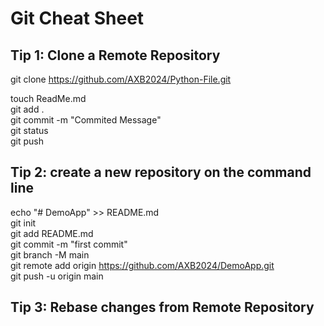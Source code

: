 # Git Cheat Sheet

## Tip 1: Clone a Remote Repository
git clone https://github.com/AXB2024/Python-File.git

touch ReadMe.md  
git add .  
git commit -m "Commited Message"  
git status  
git push  

## Tip 2: create a new repository on the command line
echo "# DemoApp" >> README.md  
git init  
git add README.md  
git commit -m "first commit"  
git branch -M main  
git remote add origin https://github.com/AXB2024/DemoApp.git  
git push -u origin main  

## Tip 3: Rebase changes from Remote Repository
